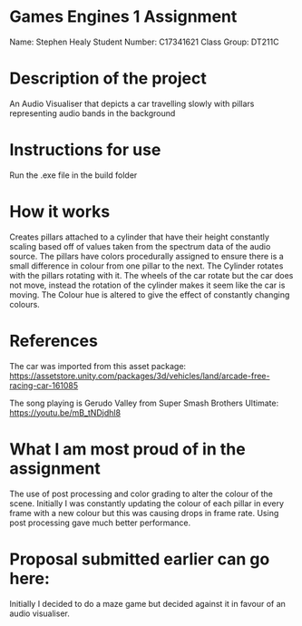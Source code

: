 # Games Engines 1 Assignment

Name: Stephen Healy
Student Number: C17341621 
Class Group: DT211C

# Description of the project
An Audio Visualiser that depicts a car travelling slowly with pillars representing audio bands in the background

# Instructions for use
Run the .exe file in the build folder

# How it works
Creates pillars attached to a  cylinder that have their height constantly scaling based off of values taken from the spectrum data of the audio source. 
The pillars have colors procedurally assigned to ensure there is a small difference in colour from one pillar to the next.
The Cylinder rotates with the pillars rotating with it.
The wheels of the car rotate but the car does not move, instead the rotation of the cylinder makes it seem like the car is moving.
The Colour hue is altered to give the effect of constantly changing colours.

# References
The car was imported from this asset package:
https://assetstore.unity.com/packages/3d/vehicles/land/arcade-free-racing-car-161085

The song playing is Gerudo Valley from Super Smash Brothers Ultimate:
https://youtu.be/mB_tNDjdhl8


# What I am most proud of in the assignment
The use of post processing and color grading to alter the colour of the scene. 
Initially I was constantly updating the colour of each pillar in every frame with a new colour but this was causing drops in frame rate.
Using post processing gave much better performance.


# Proposal submitted earlier can go here:
Initially I decided to do a maze game but decided against it in favour of an audio visualiser.


